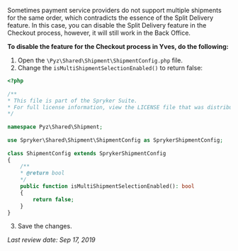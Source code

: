 Sometimes payment service providers do not support multiple shipments for the same order, which contradicts the essence of the Split Delivery feature. In this case, you can disable the Split Delivery feature in the Сheckout process, however, it will still work in the Back Office.

**To disable the feature for the Checkout process in Yves, do the following:**
1. Open the `\Pyz\Shared\Shipment\ShipmentConfig.php` file.
2. Change the `isMultiShipmentSelectionEnabled()` to return false:

```php
<?php
 
/**
* This file is part of the Spryker Suite.
* For full license information, view the LICENSE file that was distributed with this source code.
*/
 
namespace Pyz\Shared\Shipment;
 
use Spryker\Shared\Shipment\ShipmentConfig as SprykerShipmentConfig;
 
class ShipmentConfig extends SprykerShipmentConfig
{
	/**
	* @return bool
	*/
	public function isMultiShipmentSelectionEnabled(): bool
	{
		return false;
	}
}
```
3. Save the changes.

<!-- once published, add a link to related articles:
Split Delivery Feature Overview -->

*Last review date: Sep 17, 2019*

<!--by Dmitriy Svetlichniy, Yuliia Boiko-->